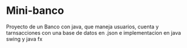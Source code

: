 # Mini-banco
Proyecto de un Banco con java, que maneja usuarios, cuenta y tarnsacciones con una base de datos en .json e implementacion en java swing y java fx
